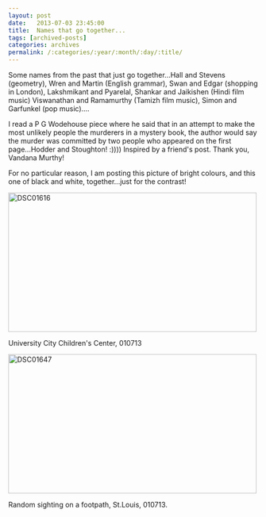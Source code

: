 ```yaml
---
layout: post
date:	2013-07-03 23:45:00
title:  Names that go together...
tags: [archived-posts]
categories: archives
permalink: /:categories/:year/:month/:day/:title/
---
```

Some names from the past that just go together...Hall and Stevens (geometry), Wren and Martin (English grammar), Swan and Edgar (shopping in London), Lakshmikant and Pyarelal, Shankar and Jaikishen (Hindi film music) Viswanathan and Ramamurthy (Tamizh film music), Simon and Garfunkel (pop music)....

I read a P G Wodehouse piece where he said that in an attempt to make the most unlikely people the murderers in a mystery book, the author would say the murder was committed by two people who appeared on the first page...Hodder and Stoughton! :)))) Inspired by a friend's  post. Thank you, Vandana Murthy!

For no particular reason, I am posting this picture of bright colours, and this one of black and white, together...just for the contrast!


<a href="http://www.flickr.com/photos/86494503@N00/9194837191/" title="DSC01616 by mohandep, on Flickr"><img src="http://farm6.staticflickr.com/5494/9194837191_e948f017b2.jpg" width="500" height="281" alt="DSC01616"></a>

University City Children's Center, 010713


<a href="http://www.flickr.com/photos/86494503@N00/9194837029/" title="DSC01647 by mohandep, on Flickr"><img src="http://farm8.staticflickr.com/7375/9194837029_ba16910060.jpg" width="500" height="281" alt="DSC01647"></a>

Random sighting on a footpath, St.Louis, 010713.
